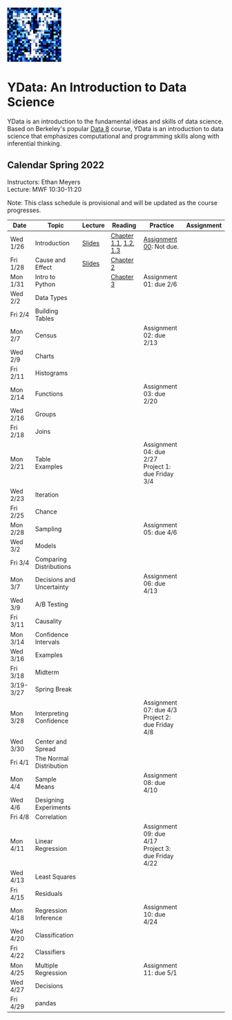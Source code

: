 <link rel="stylesheet" href="theme/css/main.css" />
<link rel="shortcut icon" type="image/x-icon" href="favicon.ico">

![noisy Y](./noiseY-150.png)


YData: An Introduction to Data Science
====

YData is an introduction to the fundamental ideas and skills of data science.
Based on Berkeley's popular [Data 8](http://data8.org) course, YData is an introduction to data science that emphasizes
computational and programming skills along with inferential thinking.


Calendar Spring 2022
---
Instructors: Ethan Meyers<br>
Lecture: MWF 10:30-11:20

Note: This class schedule is provisional and will be updated as the course progresses.

 Date   |  Topic | Lecture | Reading | Practice | Assignment
----------- | ------------- | ------------ | ------------- | ----------- | -----------
Wed 1/26 |      Introduction	| [Slides](https://github.com/YData123/sds123-sp22/raw/main/lectures/ydata_slides_01.pdf) <!-- [demos/lec01](https://github.com/YData123/sds123-sp21/raw/main/demos/lec01.zip), [MyBinder](https://mybinder.org/v2/gh/YData123/sds123-sp21/main?filepath=%2Fdemos%2Flec01/%2Flec01.ipynb),  --> | [Chapter 1.1](https://www.inferentialthinking.com/chapters/01/1/intro.html), [1.2](https://www.inferentialthinking.com/chapters/01/2/why-data-science.html), [1.3](https://www.inferentialthinking.com/chapters/01/3/Plotting_the_Classics.html) | [Assignment 00](https://github.com/YData123/sds123-sp22/raw/main/hw/hw00.zip): Not due. |
Fri 1/28 |      Cause and Effect | [Slides](https://github.com/YData123/sds123-sp22/raw/main/lectures/ydata_slides_02.pdf) | [Chapter 2](https://www.inferentialthinking.com/chapters/02/causality-and-experiments.html) | <!--[Practice 01: Expressions](https://github.com/YData123/sds123-sp21/raw/main/practice_exercises/practice01.zip) --> |
Mon 1/31 | Intro to Python | <!--	[demos/lec03](https://github.com/YData123/sds123-sp21/raw/main/demos/lec03.zip), [MyBinder](https://mybinder.org/v2/gh/YData123/sds123-sp22/main?filepath=%2Fdemos%2Flec03%2Flec03.ipynb), [slides](https://github.com/YData123/sds123-sp21/raw/main/lectures/ydata_lecture_03.pdf) --> | [Chapter 3](https://www.inferentialthinking.com/chapters/03/programming-in-python.html) | <!-- [Assignment 00](https://github.com/YData123/sds123-sp21/raw/main/hw/hw00.zip) (Due Mon 2/8), [Assignment 00 pdf](https://github.com/YData123/sds123-sp22/raw/main/hw/hw00.pdf) --> Assignment 01: due 2/6 <!--(https://github.com/YData123/sds123-sp21/raw/main/hw/hw01.zip) (Due Thu 2/11), [Assignment 01 pdf](https://github.com/YData123/sds123-sp21/raw/main/hw/hw01.pdf) --> |
Wed 2/2 | Data Types | <!-- [demos/lec04](https://github.com/YData123/sds123-sp22/raw/main/demos/lec04.zip), [MyBinder](https://mybinder.org/v2/gh/YData123/sds123-sp21/main?filepath=%2Fdemos%2Flec04%2Flec04.ipynb), [slides](https://github.com/YData123/sds123-sp21/raw/main/lectures/ydata_lecture_04.pdf)--> | <!-- [Chapters 4](https://www.inferentialthinking.com/chapters/04/Data_Types.html), [5](https://www.inferentialthinking.com/chapters/05/Sequences.html) --> |
Fri 2/4 | Building Tables | <!-- [demos/lec05](https://github.com/YData123/sds123-sp21/raw/main/demos/lec05.zip), [MyBinder](https://mybinder.org/v2/gh/YData123/sds123-sp21/main?filepath=%2Fdemos%2Flec05%2Flec05.ipynb), [slides](https://github.com/YData123/sds123-sp21/raw/main/lectures/ydata_lecture_05.pdf) --> | <!-- [6.1](https://www.inferentialthinking.com/chapters/06/1/Sorting_Rows.html), [6.2](https://www.inferentialthinking.com/chapters/06/2/Selecting_Rows.html) --> | <!-- [Practice 02: Types & Sequences](https://github.com/YData123/sds123-sp21/raw/main/practice_exercises/practice02.zip) --> |
Mon 2/7 | Census | <!-- [demos/lec06](https://github.com/YData123/sds123-sp21/raw/main/demos/lec06.zip), [MyBinder](https://mybinder.org/v2/gh/YData123/sds123-sp21/main?filepath=%2Fdemos%2Flec06%2Flec06.ipynb), [slides](https://github.com/YData123/sds123-sp21/raw/main/lectures/ydata_lecture_06.pdf) --> | <!-- [6.3](https://www.inferentialthinking.com/chapters/06/3/Example_Trends_in_the_Population_of_the_United_States.html), [6.4](https://www.inferentialthinking.com/chapters/06/4/Example_Gender_Ratio_in_the_US_Population.html) --> | Assignment 02: due 2/13  <!--(https://github.com/YData123/sds123-sp21/raw/main/hw/hw02.zip) (Due Thu 2/18), [Assignment 02 pdf](https://github.com/YData123/sds123-sp21/raw/main/hw/hw02.pdf) --> |
Wed 2/9 | Charts | <!-- [demos/lec07](https://github.com/YData123/sds123-sp21/raw/main/demos/lec07.zip), [MyBinder](https://mybinder.org/v2/gh/YData123/sds123-sp21/main?filepath=%2Fdemos%2Flec07%2Flec07.ipynb), [MyBinder covid example](https://mybinder.org/v2/gh/YData123/sds123-sp21/main?filepath=%2Fdemos%2Flec07%2Fcovid-trends-ydata.ipynb),[slides](https://github.com/YData123/sds123-sp21/raw/main/lectures/ydata_lecture_07.pdf)--> | <!-- [7](https://www.inferentialthinking.com/chapters/07/Visualization.html), [7.1](https://www.inferentialthinking.com/chapters/07/1/Visualizing_Categorical_Distributions.html) --> | |
Fri 2/11	| Histograms | <!-- [demos/lec08](https://github.com/YData123/sds123-sp21/raw/main/demos/lec08.zip), [MyBinder](https://mybinder.org/v2/gh/YData123/sds123-sp21/main?filepath=%2Fdemos%2Flec08%2Flec08.ipynb), [MyBinder covid example](https://mybinder.org/v2/gh/YData123/sds123-sp21/main?filepath=%2Fdemos%2Flec08%2Fcovid-trends-ydata.ipynb), [slides](https://github.com/YData123/sds123-sp21/raw/main/lectures/ydata_lecture_08.pdf)--> | <!-- [7.2](https://www.inferentialthinking.com/chapters/07/2/Visualizing_Numerical_Distributions.html), [7.3](https://www.inferentialthinking.com/chapters/07/3/Overlaid_Graphs.html) --> | <!-- [Practice 03: Arrays & Tables](https://github.com/YData123/sds123-sp21/raw/main/practice_exercises/practice03.zip) --> |
Mon 2/14	| Functions | <!-- [demos/lec09](https://github.com/YData123/sds123-sp21/raw/main/demos/lec09.zip), [MyBinder](https://mybinder.org/v2/gh/YData123/sds123-sp21/main?filepath=%2Fdemos%2Flec09%2Flec09.ipynb), [slides](https://github.com/YData123/sds123-sp21/raw/main/lectures/ydata_lecture_09.pdf) --> | <!-- [8](https://www.inferentialthinking.com/chapters/08/Functions_and_Tables.html), [8.1](https://www.inferentialthinking.com/chapters/08/1/Applying_a_Function_to_a_Column.html) --> | Assignment 03: due 2/20 <!-- (https://github.com/YData123/sds123-sp21/raw/main/hw/hw03.zip) (Due Thu 2/25), [Assignment 03 pdf](https://github.com/YData123/sds123-sp21/raw/main/hw/hw03.pdf) --> |
Wed 2/16 | Groups  <!-- [demos/lec10](https://github.com/YData123/sds123-sp21/raw/main/demos/lec10.zip), [MyBinder](https://mybinder.org/v2/gh/YData123/sds123-sp21/main?filepath=%2Fdemos%2Flec10%2Flec10.ipynb), [slides](https://github.com/YData123/sds123-sp21/raw/main/lectures/ydata_lecture_10.pdf) --> | <!-- [8.2](https://www.inferentialthinking.com/chapters/08/2/Classifying_by_One_Variable.html), [8.3](https://www.inferentialthinking.com/chapters/08/3/Cross-Classifying_by_More_than_One_Variable.html) --> | <!-- [Practice 04: Histograms & Functions](https://github.com/YData123/sds123-sp21/raw/main/practice_exercises/practice04.zip) --> |
Fri 2/18 | Joins  | <!-- [demos/lec11](https://github.com/YData123/sds123-sp21/raw/main/demos/lec11.zip), [MyBinder](https://mybinder.org/v2/gh/YData123/sds123-sp21/main?filepath=%2Fdemos%2Flec11%2Flec11.ipynb), [slides](https://github.com/YData123/sds123-sp21/raw/main/lectures/ydata_lecture_11.pdf) --> | <!-- [8.4](https://www.inferentialthinking.com/chapters/08/4/Joining_Tables_by_Columns.html), [8.5](https://www.inferentialthinking.com/chapters/08/5/Bike_Sharing_in_the_Bay_Area.html) --> | |
Mon 2/21 | Table Examples | <!-- [demos/lec12](https://github.com/YData123/sds123-sp21/raw/main/demos/lec12.zip), [MyBinder](https://mybinder.org/v2/gh/YData123/sds123-sp21/main?filepath=%2Fdemos%2Flec12%2Flec12.ipynb), [slides](https://github.com/YData123/sds123-sp21/raw/main/lectures/ydata_lecture_12.pdf) --> | <!-- [8.5](https://www.inferentialthinking.com/chapters/08/5/Bike_Sharing_in_the_Bay_Area.html) --> |  Assignment 04: due 2/27 <!--(https://github.com/YData123/sds123-sp21/raw/main/hw/hw04.zip) (Due Thu 3/4), [Assignment 04 pdf](https://github.com/YData123/sds123-sp21/raw/main/hw/hw04.pdf) --> <br> Project 1: due Friday 3/4 <!--(https://github.com/YData123/sds123-sp21/raw/main/projects/project1.zip) (Checkpoint Fri 3/5; Due Fri 3/12) [MyBinder](https://mybinder.org/v2/gh/YData123/sds123-sp21/main?filepath=%2Fprojects%2Fproject1%2Fproject1.ipynb) <br> [Project 1 pdf](https://github.com/YData123/sds123-sp21/raw/main/projects/project1/project1.pdf) --> |
Wed 2/23 | Iteration | <!-- [demos/lec13](https://github.com/YData123/sds123-sp21/raw/main/demos/lec13.zip), [MyBinder](https://mybinder.org/v2/gh/YData123/sds123-sp21/main?filepath=%2Fdemos%2Flec13%2Flec13.ipynb), [slides](https://github.com/YData123/sds123-sp21/raw/main/lectures/ydata_lecture_13.pdf) --> | <!-- [9](https://www.inferentialthinking.com/chapters/09/Randomness.html), [9.1](https://www.inferentialthinking.com/chapters/09/1/Conditional_Statements.html), [9.2](https://www.inferentialthinking.com/chapters/09/2/Iteration.html), [9.3](https://www.inferentialthinking.com/chapters/09/3/Simulation.html) --> |
Fri 2/25 | Chance | <!-- [demos/lec14](https://github.com/YData123/sds123-sp21/raw/main/demos/lec14.zip), [MyBinder](https://mybinder.org/v2/gh/YData123/sds123-sp21/main?filepath=%2Fdemos%2Flec14%2Flec14.ipynb), [slides](https://github.com/YData123/sds123-sp21/raw/main/lectures/ydata_lecture_14.pdf) --> | <!-- [9.4](https://www.inferentialthinking.com/chapters/09/4/Monty_Hall_Problem.html), [9.5](https://www.inferentialthinking.com/chapters/09/5/Finding_Probabilities.html) --> | |
Mon 2/28 | Sampling | <!-- [demos/lec15](https://github.com/YData123/sds123-sp21/raw/main/demos/lec15.zip), [MyBinder](https://mybinder.org/v2/gh/YData123/sds123-sp21/main?filepath=%2Fdemos%2Flec15%2Flec15.ipynb), [slides](https://github.com/YData123/sds123-sp21/raw/main/lectures/ydata_lecture_15.pdf) --> | <!-- [9.4](https://www.inferentialthinking.com/chapters/09/4/Monty_Hall_Problem.html) [10](https://www.inferentialthinking.com/chapters/10/Sampling_and_Empirical_Distributions.html), [10.1](https://www.inferentialthinking.com/chapters/10/1/Empirical_Distributions.html), [10.2](https://www.inferentialthinking.com/chapters/10/2/Sampling_from_a_Population.html) --> | <!-- [Practice 04b: Table manipulation](https://github.com/YData123/sds123-sp21/raw/main/practice_exercises/practice04b.zip) -->  Assignment 05: due 4/6 <!--(https://github.com/YData123/sds123-sp21/raw/main/hw/hw05.zip) (Due Thu 3/11), [Assignment 05 pdf] <!-- (https://github.com/YData123/sds123-sp21/raw/main/hw/hw05/hw05.pdf) [MyBinder](https://mybinder.org/v2/gh/YData123/sds123-sp21/main?filepath=%2Fhw%2Fhw05%2Fhw05.ipynb) <br> Project 1 checkpoint --> |
Wed 3/2 | Models | <!--	[demos/lec16](https://github.com/YData123/sds123-sp21/raw/main/demos/lec16.zip), [MyBinder](https://mybinder.org/v2/gh/YData123/sds123-sp21/main?filepath=%2Fdemos%2Flec16%2Flec16.ipynb), [slides](https://github.com/YData123/sds123-sp21/raw/main/lectures/ydata_lecture_16.pdf) --> | <!--  [10.3](https://www.inferentialthinking.com/chapters/10/3/Empirical_Distribution_of_a_Statistic.html), [11.1](https://www.inferentialthinking.com/chapters/11/1/Assessing_Models.html) --> | <!--  [Practice 05: Sampling](https://github.com/YData123/sds123-sp21/raw/main/practice_exercises/practice05.zip) --> |
Fri 3/4 | Comparing Distributions  | <!-- [demos/lec17](https://github.com/YData123/sds123-sp21/raw/main/demos/lec17.zip), [MyBinder](https://mybinder.org/v2/gh/YData123/sds123-sp21/main?filepath=%2Fdemos%2Flec17%2Flec17.ipynb), [slides](https://github.com/YData123/sds123-sp21/raw/main/lectures/ydata_lecture_17.pdf) --> | <!-- [11.1](https://www.inferentialthinking.com/chapters/11/1/Assessing_Models.html), [11.2](https://www.inferentialthinking.com/chapters/11/2/Multiple_Categories.html) --> | |
Mon 3/7 | Decisions and Uncertainty | <!--	 [demos/lec18](https://github.com/YData123/sds123-sp21/raw/main/demos/lec18.zip), [MyBinder](https://mybinder.org/v2/gh/YData123/sds123-sp21/main?filepath=%2Fdemos%2Flec18%2Flec18.ipynb), [slides](https://github.com/YData123/sds123-sp21/raw/main/lectures/ydata_lecture_18.pdf)  --> | <!-- [11.3](https://www.inferentialthinking.com/chapters/11/3/Decisions_and_Uncertainty.html) --> |   Assignment 06: due 4/13 <!-- (https://github.com/YData123/sds123-sp21/raw/main/hw/hw06.zip) (Due Thu 3/18) [Assignment 06 pdf](https://github.com/YData123/sds123-sp21/raw/main/hw/hw06/hw06.pdf) [MyBinder](https://mybinder.org/v2/gh/YData123/sds123-sp21/main?filepath=%2Fhw%2Fhw06%2Fhw06.ipynb) <br> Project 1 due --> |
Wed 3/9 | A/B Testing | <!-- [demos/lec19](https://github.com/YData123/sds123-sp21/raw/main/demos/lec19.zip), [MyBinder](https://mybinder.org/v2/gh/YData123/sds123-sp21/main?filepath=%2Fdemos%2Flec19%2Flec19.ipynb), [slides](https://github.com/YData123/sds123-sp21/raw/main/lectures/ydata_lecture_19.pdf) --> | <!-- [12.1](https://www.inferentialthinking.com/chapters/12/1/AB_Testing.html), [12.2](https://www.inferentialthinking.com/chapters/12/2/Deflategate.html) --> | <!-- [Practice 06: Assessing Models](https://github.com/YData123/sds123-sp21/raw/main/practice_exercises/practice06.zip) --> |
Fri 3/11 |  Causality | <!--	[demos/lec20](https://github.com/YData123/sds123-sp21/raw/main/demos/lec20.zip), [MyBinder](https://mybinder.org/v2/gh/YData123/sds123-sp21/main?filepath=%2Fdemos%2Flec20%2Flec20.ipynb), [slides](https://github.com/YData123/sds123-sp21/raw/main/lectures/ydata_lecture_20.pdf) --> | <!-- [12.3](https://www.inferentialthinking.com/chapters/12/3/Causality.html) --> | |
Mon 3/14 | Confidence Intervals | <!--	 [demos/lec23](https://github.com/YData123/sds123-sp21/raw/main/demos/lec23.zip), [MyBinder](https://mybinder.org/v2/gh/YData123/sds123-sp21/main?filepath=%2Fdemos%2Flec23%2Flec23.ipynb), [slides](https://github.com/YData123/sds123-sp21/raw/main/lectures/ydata_lecture_23.pdf) --> | <!-- [13](https://www.inferentialthinking.com/chapters/13/Estimation.html), [13.1](https://www.inferentialthinking.com/chapters/13/1/Percentiles.html), [13.2](https://www.inferentialthinking.com/chapters/13/2/Bootstrap.html) --> | |
Wed 3/16 |  Examples | <!-- [slides](https://github.com/YData123/sds123-sp21/raw/main/lectures/ydata_lecture_21.pdf) --> | <!--  --> | <!-- Midterm Review <br>  [Practice midterm 2, solutions](https://github.com/YData123/sds123-sp21/raw/main/exams/ydata-practiceMidterm2-sp21_solutions.pdf) --> |
Fri 3/18 | Midterm | | |  | <!-- [Midterm sample solutions](https://github.com/YData123/sds123-sp21/raw/main/exams/ydata-midterm-sp21_soln.pdf) -->
3/19-3/27 | Spring Break | | |
Mon 3/28 |    Interpreting Confidence |  <!-- [demos/lec24](https://github.com/YData123/sds123-sp21/raw/main/demos/lec24.zip), [MyBinder](https://mybinder.org/v2/gh/YData123/sds123-sp21/main?filepath=%2Fdemos%2Flec24%2Flec24.ipynb), [slides](https://github.com/YData123/sds123-sp21/raw/main/lectures/ydata_lecture_24.pdf)--> | <!-- [13.3](https://www.inferentialthinking.com/chapters/13/3/Confidence_Intervals.html), [13.4](https://www.inferentialthinking.com/chapters/13/4/Using_Confidence_Intervals.html) --> | <!-- [Practice 07: Bootstrap](https://github.com/YData123/sds123-sp21/raw/main/practice_exercises/practice07.zip) --> <!-- (https://github.com/YData123/sds123-sp21/raw/main/hw/hw07.zip) (Due Thu 4/1), --> Assignment 07: due 4/3 <!-- (https://github.com/YData123/sds123-sp21/raw/main/hw/hw07/hw07.pdf) [MyBinder](https://mybinder.org/v2/gh/YData123/sds123-sp21/main?filepath=%2Fhw%2Fhw07%2Fhw07.ipynb) <br> [Practice midterm](https://github.com/YData123/sds123-sp21/raw/main/exams/ydata-midterm-sp19.pdf) [(sample solutions)](https://github.com/YData123/sds123-sp21/raw/main/exams/ydata-midterm-sp19_solutions.pdf) <br> [Study sheet](https://github.com/YData123/sds123-sp21/raw/main/exams/ydata-sp20-midterm-guide.pdf) --> <br> Project 2: due Friday 4/8<!-- (https://github.com/YData123/sds123-sp21/raw/main/projects/project2.zip) (Checkpoint Fri 4/9; Due Fri 4/16) [MyBinder](https://mybinder.org/v2/gh/YData123/sds123-sp21/main?filepath=%2Fprojects%2Fproject2%2Fproject2.ipynb), [Project 2 pdf](https://github.com/YData123/sds123-sp21/raw/main/projects/project2/project2.pdf) --> |
Wed 3/30 | Center and Spread  | <!--	 [demos/lec25](https://github.com/YData123/sds123-sp21/raw/main/demos/lec25.zip), [MyBinder](https://mybinder.org/v2/gh/YData123/sds123-sp21/main?filepath=%2Fdemos%2Flec25%2Flec25.ipynb), [slides](https://github.com/YData123/sds123-sp21/raw/main/lectures/ydata_lecture_25.pdf)--> | <!-- [14](https://www.inferentialthinking.com/chapters/14/Why_the_Mean_Matters.html), [14.1](https://www.inferentialthinking.com/chapters/14/1/Properties_of_the_Mean.html), [14.2](https://www.inferentialthinking.com/chapters/14/2/Variability.html) --> | |
Fri 4/1 | The Normal Distribution | <!--	 [demos/lec26](https://github.com/YData123/sds123-sp21/raw/main/demos/lec26.zip), [MyBinder](https://mybinder.org/v2/gh/YData123/sds123-sp21/main?filepath=%2Fdemos%2Flec26%2Flec26.ipynb), [slides](https://github.com/YData123/sds123-sp21/raw/main/lectures/ydata_lecture_26.pdf)--> | <!-- [14.3](https://www.inferentialthinking.com/chapters/14/3/SD_and_the_Normal_Curve.html), [14.4](https://www.inferentialthinking.com/chapters/14/4/Central_Limit_Theorem.html) --> | |
Mon 4/4 |  Sample Means | <!-- [demos/lec27](https://github.com/YData123/sds123-sp21/raw/main/demos/lec27.zip), [MyBinder](https://mybinder.org/v2/gh/YData123/sds123-sp21/main?filepath=%2Fdemos%2Flec27%2Flec27.ipynb), [slides](https://github.com/YData123/sds123-sp21/raw/main/lectures/ydata_lecture_27.pdf) --> | <!-- [14.5](https://www.inferentialthinking.com/chapters/14/5/Variability_of_the_Sample_Mean.html) --> | Assignment 08: due 4/10 <!--(https://github.com/YData123/sds123-sp21/raw/main/hw/hw08.zip) (Due Mon 4/12) [Assignment 08 pdf](https://github.com/YData123/sds123-sp21/raw/main/hw/hw08/hw08.pdf) [MyBinder](https://mybinder.org/v2/gh/YData123/sds123-sp21/main?filepath=%2Fhw%2Fhw08%2Fhw08.ipynb) --> |
Wed 4/6 |  Designing Experiments | <!--	[demos/lec28](https://github.com/YData123/sds123-sp21/raw/main/demos/lec28.zip), [MyBinder](https://mybinder.org/v2/gh/YData123/sds123-sp21/main?filepath=%2Fdemos%2Flec28%2Flec28.ipynb), [slides](https://github.com/YData123/sds123-sp21/raw/main/lectures/ydata_lecture_28.pdf) --> | <!-- [14.6](https://www.inferentialthinking.com/chapters/14/6/Choosing_a_Sample_Size.html) --> | |
Fri 4/8 | Correlation | <!--	[demos/lec29](https://github.com/YData123/sds123-sp21/raw/main/demos/lec29.zip), [MyBinder](https://mybinder.org/v2/gh/YData123/sds123-sp21/main?filepath=%2Fdemos%2Flec29%2Flec29.ipynb), [slides](https://github.com/YData123/sds123-sp21/raw/main/lectures/ydata_lecture_29.pdf) --> | <!-- [15](https://www.inferentialthinking.com/chapters/15/Prediction.html), [15.1](https://www.inferentialthinking.com/chapters/15/1/Correlation.html) --> | |
Mon 4/11 |  Linear Regression | <!--	[demos/lec30](https://github.com/YData123/sds123-sp21/raw/main/demos/lec30.zip), [MyBinder](https://mybinder.org/v2/gh/YData123/sds123-sp21/main?filepath=%2Fdemos%2Flec30%2Flec30.ipynb), [slides](https://github.com/YData123/sds123-sp21/raw/main/lectures/ydata_lecture_30.pdf) --> | <!-- [15.2](https://www.inferentialthinking.com/chapters/15/2/Regression_Line.html) --> | <!-- [Practice 08: Correlation](https://github.com/YData123/sds123-sp21/raw/main/practice_exercises/practice08.zip) --> Assignment 09: due 4/17 <!-- (https://github.com/YData123/sds123-sp21/raw/main/hw/hw09.zip) (Due Thu 4/15) [Assignment 09 pdf](https://github.com/YData123/sds123-sp21/raw/main/hw/hw09/hw09.pdf) [MyBinder](https://mybinder.org/v2/gh/YData123/sds123-sp21/main?filepath=%2Fhw%2Fhw09%2Fhw09.ipynb) <br> Project 2 checkpoint --><br> Project 3: due Friday 4/22 <!--(https://github.com/YData123/sds123-sp21/raw/main/projects/project3/project3.pdf) --> |
Wed 4/13 | Least Squares | <!--	 [demos/lec31](https://github.com/YData123/sds123-sp21/raw/main/demos/lec31.zip), [MyBinder](https://mybinder.org/v2/gh/YData123/sds123-sp21/main?filepath=%2Fdemos%2Flec31%2Flec31.ipynb), [slides](https://github.com/YData123/sds123-sp21/raw/main/lectures/ydata_lecture_31.pdf) --> | <!-- [15.3](https://www.inferentialthinking.com/chapters/15/3/Method_of_Least_Squares.html), [15.4](https://www.inferentialthinking.com/chapters/15/4/Least_Squares_Regression.html) /main?filepath=%2Fprojects%2Fproject3%2Fproject3.ipynb) <br>  --> |
Fri 4/15 | Residuals | <!--	[demos/lec32](https://github.com/YData123/sds123-sp21/raw/main/demos/lec32.zip), [MyBinder](https://mybinder.org/v2/gh/YData123/sds123-sp21/main?filepath=%2Fdemos%2Flec32%2Flec32.ipynb), [slides](https://github.com/YData123/sds123-sp21/raw/main/lectures/ydata_lecture_32.pdf) --> | <!-- [15.5](https://www.inferentialthinking.com/chapters/15/5/Visual_Diagnostics.html), [15.6](https://www.inferentialthinking.com/chapters/15/6/Numerical_Diagnostics.html) --> | |
Mon 4/18 |  Regression Inference | <!--	[demos/lec33](https://github.com/YData123/sds123-sp21/raw/main/demos/lec33.zip), [MyBinder](https://mybinder.org/v2/gh/YData123/sds123-sp21/main?filepath=%2Fdemos%2Flec33%2Flec33.ipynb), [slides](https://github.com/YData123/sds123-sp21/raw/main/lectures/ydata_lecture_33.pdf) --> | <!-- [Chapter 16](https://www.inferentialthinking.com/chapters/16/Inference_for_Regression.html) --> | <!-- [Practice 09: Regression](https://github.com/YData123/sds123-sp21/raw/main/practice_exercises/practice09.zip) -->  Assignment 10: due 4/24 <!-- (https://github.com/YData123/sds123-sp21/raw/main/hw/hw10.zip) (Due Thu 4/22) [Assignment 10 pdf](https://github.com/YData123/sds123-sp21/raw/main/hw/hw10/hw10.pdf) [MyBinder](https://mybinder.org/v2/gh/YData123/sds123-sp21/main?filepath=%2Fhw%2Fhw10%2Fhw10.ipynb) <br> Project 2 due <br> [Project 3: Classifying Movies](https://github.com/YData123/sds123-sp21/raw/main/projects/project3.zip) (Checkpoint 4/26; Due Fri 4/30) [MyBinder](https://mybinder.org/v2/gh/YData123/sds123-sp21 --> |
Wed 4/20 |  Classification | <!--	[demos/lec34](https://github.com/YData123/sds123-sp21/raw/main/demos/lec34.zip), [MyBinder](https://mybinder.org/v2/gh/YData123/sds123-sp21/main?filepath=%2Fdemos%2Flec34%2Flec34.ipynb), [slides](https://github.com/YData123/sds123-sp21/raw/main/lectures/ydata_lecture_34.pdf)--> | <!-- [17](https://www.inferentialthinking.com/chapters/17/Classification.html), [17.1](https://www.inferentialthinking.com/chapters/17/1/Nearest_Neighbors.html), [17.2](https://www.inferentialthinking.com/chapters/17/2/Training_and_Testing.html), [17.3](https://www.inferentialthinking.com/chapters/17/3/Rows_of_Tables.html) --> | |
Fri 4/22 | Classifiers | <!--	[demos/lec35](https://github.com/YData123/sds123-sp21/raw/main/demos/lec35.zip), [MyBinder](https://mybinder.org/v2/gh/YData123/sds123-sp21/main?filepath=%2Fdemos%2Flec35%2Flec35.ipynb), [slides](https://github.com/YData123/sds123-sp21/raw/main/lectures/ydata_lecture_35.pdf) --> | <!-- [17.4](https://www.inferentialthinking.com/chapters/17/4/Implementing_the_Classifier.html) --> | |
Mon 4/25 | Multiple Regression | <!-- [demos/lec36](https://github.com/YData123/sds123-sp21/raw/main/demos/lec36.zip), [MyBinder](https://mybinder.org/v2/gh/YData123/sds123-sp21/main?filepath=%2Fdemos%2Flec36%2Flec36.ipynb), [slides](https://github.com/YData123/sds123-sp21/raw/main/lectures/ydata_lecture_36.pdf) --> | <!-- [17.6](https://www.inferentialthinking.com/chapters/17/6/Multiple_Regression.html) --> | <!-- Project 3 due<br> -->  Assignment 11: due 5/1 <!-- (https://github.com/YData123/sds123-sp21/raw/main/hw/hw11.zip) (Due Thu 5/6)  [Assignment 11 pdf](https://github.com/YData123/sds123-sp21/raw/main/hw/hw11/hw11.pdf) <br> [MyBinder](https://mybinder.org/v2/gh/YData123/sds123-sp21/main?filepath=%2Fhw%2Fhw11%2Fhw11.ipynb) <br> Project 3 checkpoint --> |
Wed 4/27 | Decisions  | <!-- [demos/lec37](https://github.com/YData123/sds123-sp21/raw/main/demos/lec37.zip), [MyBinder](https://mybinder.org/v2/gh/YData123/sds123-sp21/main?filepath=%2Fdemos%2Flec37%2Flec37.ipynb), [slides](https://github.com/YData123/sds123-sp21/raw/main/lectures/ydata_lecture_37.pdf)  --> | <!-- [Chapter 18](https://www.inferentialthinking.com/chapters/18/Updating_Predictions.html) --> | |
Fri 4/29 | pandas  | <!--	[demos/lec38](https://github.com/YData123/sds123-sp21/raw/main/demos/lec38.zip), [MyBinder](https://mybinder.org/v2/gh/YData123/sds123-sp21/main?filepath=%2Fdemos%2Flec38%2Flec38.ipynb) --> | <!--  --> | <!-- Assignment 11 due 5/6 --> |

<!-- Fri 5/7 |  Review |  [slides](https://github.com/YData123/sds123-sp21/raw/main/lectures/ydata_lecture_39_review.pdf) |  | [Practice final exam](https://github.com/YData123/sds123-sp21/raw/main/exams/final/ydata-sp19-final.pdf), [Practice final exam solutions](https://github.com/YData123/sds123-sp21/raw/main/exams/final/ydata-sp19-final-soln.pdf) <br> [final study sheet](https://github.com/YData123/sds123-sp21/raw/main/exams/final/ydata-final-cheat-sheet.pdf)

Thanks for a great semester!
-->
